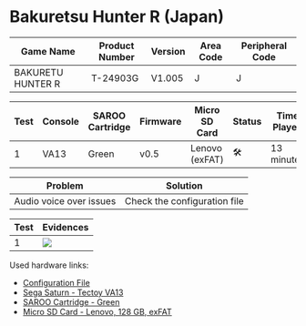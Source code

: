 # Bakuretsu Hunter R (Japan)

| Game Name         | Product Number | Version | Area Code | Peripheral Code |
| ----------------- | -------------- | ------- | --------- | --------------- |
| BAKURETU HUNTER R | T-24903G       | V1.005  | J         | J               |

| Test | Console | SAROO Cartridge | Firmware | Micro SD Card  | Status              | Time Played |
| ---- | ------- | --------------- | -------- | -------------- | ------------------- | ----------- |
| 1    | VA13    | Green           | v0.5     | Lenovo (exFAT) | :hammer_and_wrench: | 13 minutes  |

| Problem                 | Solution                     |
| ----------------------- | ---------------------------- |
| Audio voice over issues | Check the configuration file |

| Test | Evidences                                                                                        |
| ---- | ------------------------------------------------------------------------------------------------ |
| 1    | [![](https://img.youtube.com/vi/z3V3kQbm9c0/0.jpg)](https://www.youtube.com/watch?v=z3V3kQbm9c0) |

Used hardware links:

- [Configuration File](https://github.com/williamdsw/saroo-configuration-list/blob/master/Regions/Retails/Japan/T-24903G/README.md)
- [Sega Saturn - Tectoy VA13](../../../../Info/Consoles/VA13/README.md)
- [SAROO Cartridge - Green](../../../../Info/Cartridges/RetroGameParadiseStore/1.32F/README.md)
- [Micro SD Card - Lenovo, 128 GB, exFAT](../../../../Info/SdCards/Lenovo/128GB/exfat/README.md)
